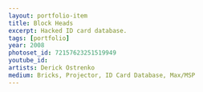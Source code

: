 ```yaml
---
layout: portfolio-item
title: Block Heads
excerpt: Hacked ID card database.
tags: [portfolio]
year: 2008
photoset_id: 72157623251519949
youtube_id:
artists: Derick Ostrenko
medium: Bricks, Projector, ID Card Database, Max/MSP
---
```

